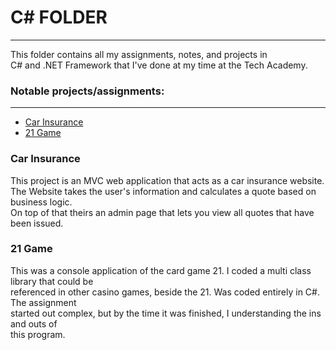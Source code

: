<h1>C# FOLDER</h1>
<hr>
This folder contains all my assignments, notes, and projects in
<br>
C# and .NET Framework that I've done at my time at the Tech Academy.
<h3>Notable projects/assignments:</h3>
<hr>
<ul>
  <li><a href="https://github.com/Jonathan-Treloggen/The_Tech_Academy_Basic_C-Sharp_Projects/tree/master/MVC/CarInsurance" target="_blank">Car Insurance</a>
  <li><a href="https://github.com/Jonathan-Treloggen/The_Tech_Academy_Basic_C-Sharp_Projects/tree/master/Basic_C%23_Programs/Assignments/ClassesAndObjects21Game" target="_blank">21 Game</a>
</ul>
<h3>Car Insurance</h3>
This project is an MVC web application that acts as a car insurance website.
<br>
The Website takes the user's information and calculates a quote based on business logic.
<br>
On top of that theirs an admin page that lets you view all quotes that have been issued.
<br>
<h3>21 Game</h3>
This was a console application of the card game 21. I coded a multi class library that could be  
<br>
referenced in other casino games, beside the 21. Was coded entirely in C#. The assignment
<br>
started out complex, but by the time it was finished, I understanding the ins and outs of 
<br>
this program.
